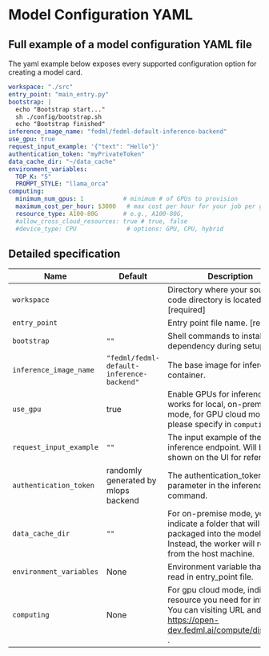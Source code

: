 # Model Configuration YAML

## Full example of a model configuration YAML file
The yaml example below exposes every supported configuration option for creating a model card. 
```yaml
workspace: "./src"
entry_point: "main_entry.py"
bootstrap: |
  echo "Bootstrap start..."
  sh ./config/bootstrap.sh
  echo "Bootstrap finished"
inference_image_name: "fedml/fedml-default-inference-backend"
use_gpu: true
request_input_example: '{"text": "Hello"}'
authentication_token: "myPrivateToken"
data_cache_dir: "~/data_cache"
environment_variables:
  TOP_K: "5"
  PROMPT_STYLE: "llama_orca"
computing:
  minimum_num_gpus: 1           # minimum # of GPUs to provision
  maximum_cost_per_hour: $3000   # max cost per hour for your job per gpu card
  resource_type: A100-80G       # e.g., A100-80G,
  #allow_cross_cloud_resources: true # true, false
  #device_type: CPU              # options: GPU, CPU, hybrid

```

## Detailed specification

| Name                    | Default                                   | Description                                                                                                                                         |
|-------------------------|-------------------------------------------|-----------------------------------------------------------------------------------------------------------------------------------------------------|
| `workspace`             |                                           | Directory where your source code directory is located.  [required]                                                                                  |
| `entry_point`           |                                           | Entry point file name. [required]                                                                                                                   |
| `bootstrap`             | `""`                                      | Shell commands to install the dependency during setup stage.                                                                                        |
| `inference_image_name`  | `"fedml/fedml-default-inference-backend"` | The base image for inference container.                                                                                                             |
| `use_gpu`               | true                                      | Enable GPUs for inference. Only works for local, on-premise mode, for GPU cloud mode, please specify in `computing`                                 |
| `request_input_example` | `""`                                      | The input example of the inference endpoint. Will be shown on the UI for reference.                                                                 |
| `authentication_token`  | randomly generated by mlops backend       | The authentication_token as a parameter in the inference curl command.                                                                              |
| `data_cache_dir`        | `""`                                      | For on-premise mode, you can indicate a folder that will not be packaged into the model cards. Instead, the worker will read from the host machine. |
| `environment_variables` | None                                      | Environment variable that can be read in entry_point file.                                                                                          |
| `computing`             | None                                      | For gpu cloud mode, indicate the resource you need for inference. You can visiting URL and check: https://open-dev.fedml.ai/compute/distributed .   |
